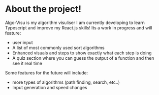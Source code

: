 # About the project!
Algo-Visu is my algorithm visuliser I am currently developing to learn Typescript and improve my React.js skills!
Its a work in progress and will feature: 

- user input
- A list of most commonly used sort algorithms
- Enhanced visuals and steps to show exactly what each step is doing
- A quiz section where you can guess the output of a function and then see it real time

Some features for the future will include:

- more types of algorithms (path finding, search, etc..)
- Input generation and speed changes

 
 
